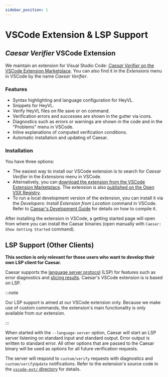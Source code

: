 ```yaml
---
sidebar_position: 1
---
```


# VSCode Extension & LSP Support

## _Caesar Verifier_ VSCode Extension

We maintain an extension for Visual Studio Code: [_Caesar Verifier_ on the VSCode Extension Marketplace](https://marketplace.visualstudio.com/items?itemName=rwth-moves.caesar).
You can also find it in the _Extensions_ menu in VSCode by the name _Caesar Verifier_.

### Features

 * Syntax highlighting and language configuration for HeyVL.
 * Snippets for HeyVL.
 * Verify HeyVL files on file save or on command.
 * Verification errors and successes are shown in the gutter via icons.
 * Diagnostics such as errors or warnings are shown in the code and in the "Problems" menu in VSCode.
 * Inline explanations of computed verification conditions.
 * Automatic installation and updating of Caesar.

### Installation

You have three options:
 * The easiest way to install our VSCode extension is to search for _Caesar Verifier_ in the _Extensions_ menu in VSCode.
 * Alternatively, you can [download the extension from the VSCode Extension Marketplace](https://marketplace.visualstudio.com/items?itemName=rwth-moves.caesar). The extension is also [published on the Open VSX Registry](https://open-vsx.org/extension/rwth-moves/caesar).
 * To run a local development version of the extension, you can install it via the _Developers: Install Extension from Location_ command in VSCode. Refer to [Caesar's Development Guide](../devguide.md) for details on how to compile it.

After installing the extension in VSCode, a getting started page will open from where you can install the Caesar binaries (open manually with `Caesar: Show Getting Started` command).

## LSP Support (Other Clients)

**This section is only relevant for those users who want to develop their own LSP client for Caesar.**

Caesar supports the [language server protocol](https://microsoft.github.io/language-server-protocol/) (LSP) for features such as error diagnostics and [slicing results](./slicing.md).
Caesar's VSCode extension is is based on LSP.

:::note

Our LSP support is aimed at our VSCode extension only.
Because we make use of custom commands, the extension's main functionality is only available from our extension.

:::

When started with the `--language-server` option, Caesar will start an LSP server listening on standard input and standard output.
Error output is written to standard error.
All other options that are passed to the Caesar binary will be used as options for all future verification requests.

The server will respond to `custom/verify` requests with diagnostics and `custom/verifyUpdate` notifications.
Refer to the extension's source code in the [`vscode-ext/` directory](https://github.com/moves-rwth/caesar/tree/main/vscode-ext) for details.
